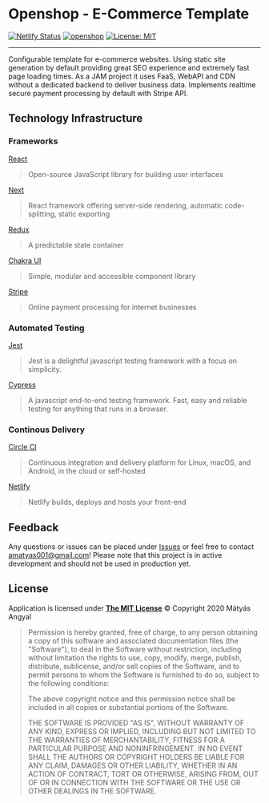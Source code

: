 # Openshop - E-Commerce Template

[![Netlify Status](https://api.netlify.com/api/v1/badges/77e3442d-d9b6-4734-a493-3326fedf27be/deploy-status)](https://app.netlify.com/sites/openshop/deploys) [![openshop](https://circleci.com/gh/amatyas001/openshop-next.svg?style=shield)](https://app.circleci.com/pipelines/github/amatyas001/openshop-next)
[![License: MIT](https://img.shields.io/badge/License-MIT-yellow.svg)](https://opensource.org/licenses/MIT)

---

Configurable template for e-commerce websites. Using static site generation by default providing great SEO experience and extremely fast page loading times. As a JAM project it uses FaaS, WebAPI and CDN without a dedicated backend to deliver business data. Implements realtime secure payment processing by default with Stripe API.

## Technology Infrastructure

### Frameworks

[React](https://reactjs.org)

> Open-source JavaScript library for building user interfaces

[Next](https://nextjs.org/)

> React framework offering server-side rendering, automatic code-splitting, static exporting

[Redux](https://redux.js.org)

> A predictable state container

[Chakra UI](https://chakra-ui.com)

> Simple, modular and accessible component library

[Stripe](https://stripe.com)

> Online payment processing for internet businesses

### Automated Testing

[Jest](https://jestjs.org)

> Jest is a delightful javascript testing framework with a focus on simplicity.

[Cypress](https://cypress.io)

> A javascript end-to-end testing framework. Fast, easy and reliable testing for anything that runs in a browser.

### Continous Delivery

[Circle CI](https://circleci.com)

> Continuous integration and delivery platform for Linux, macOS, and Android, in the cloud or self-hosted

[Netlify](https://netlify.com)

> Netlify builds, deploys and hosts your front-end

## Feedback

Any questions or issues can be placed under [Issues](https://github.com/amatyas001/openshop-next/issues) or feel free to contact [amatyas001@gmail.com](mailto://amatyas001@gmail.com)! Please note that this project is in active development and should not be used in production yet.

## License

Application is licensed under **[The MIT License](https://opensource.org/licenses/MIT)** &copy; Copyright 2020 Mátyás Angyal

> Permission is hereby granted, free of charge, to any person obtaining a copy of this software and associated documentation files (the "Software"), to deal in the Software without restriction, including without limitation the rights to use, copy, modify, merge, publish, distribute, sublicense, and/or sell copies of the Software, and to permit persons to whom the Software is furnished to do so, subject to the following conditions:
>
> The above copyright notice and this permission notice shall be included in all copies or substantial portions of the Software.
>
> THE SOFTWARE IS PROVIDED "AS IS", WITHOUT WARRANTY OF ANY KIND, EXPRESS OR IMPLIED, INCLUDING BUT NOT LIMITED TO THE WARRANTIES OF MERCHANTABILITY, FITNESS FOR A PARTICULAR PURPOSE AND NONINFRINGEMENT. IN NO EVENT SHALL THE AUTHORS OR COPYRIGHT HOLDERS BE LIABLE FOR ANY CLAIM, DAMAGES OR OTHER LIABILITY, WHETHER IN AN ACTION OF CONTRACT, TORT OR OTHERWISE, ARISING FROM, OUT OF OR IN CONNECTION WITH THE SOFTWARE OR THE USE OR OTHER DEALINGS IN THE SOFTWARE.
